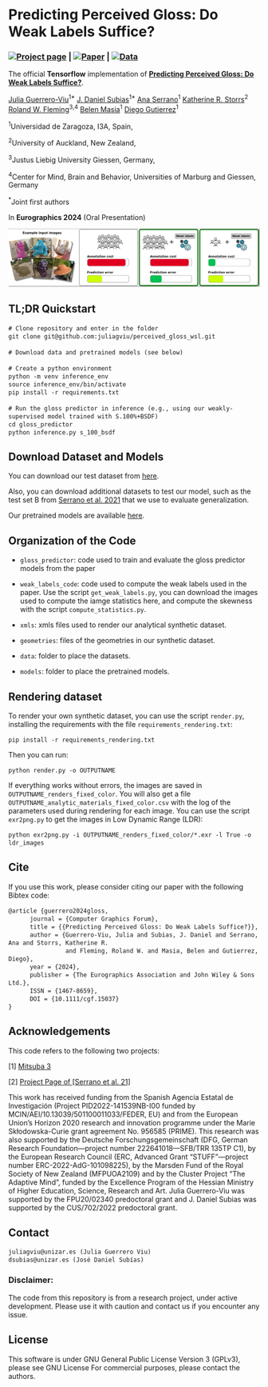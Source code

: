# Predicting Perceived Gloss: Do Weak Labels Suffice?

### [![Project page](https://img.shields.io/badge/-Project%20page-blue)](https://graphics.unizar.es/projects/perceived_gloss_2024/) | [![Paper](https://img.shields.io/badge/Paper-PDF-red)](https://arxiv.org/pdf/2403.17672.pdf) | [![Data](https://img.shields.io/badge/-Data-yellowgreen)](https://nas-graphics.unizar.es/s/M6CD8PY4DsrNFmm)

The official **Tensorflow**  implementation of [**Predicting Perceived Gloss: Do Weak Labels Suffice?**](https://graphics.unizar.es/projects/perceived_gloss_2024/). 

[Julia Guerrero-Viu](http://webdiis.unizar.es/~juliagv/)<sup>1*</sup>
[J. Daniel Subias](https://dsubias.github.io/#about)<sup>1*</sup>
[Ana Serrano](https://ana-serrano.github.io/)<sup>1</sup>
[Katherine R. Storrs](https://www.katestorrs.com/#about)<sup>2</sup>
[Roland W. Fleming](https://www.allpsych.uni-giessen.de/fleminglab/)<sup>3,4</sup>
[Belen Masia](http://webdiis.unizar.es/~bmasia/)<sup>1</sup>
[Diego Gutierrez](http://giga.cps.unizar.es/~diegog/)<sup>1</sup>

<sup>1</sup>Universidad de Zaragoza, I3A, Spain, 

<sup>2</sup>University of Auckland, New Zealand, 

<sup>3</sup>Justus Liebig University Giessen, Germany, 

<sup>4</sup>Center for Mind, Brain and Behavior, Universities of Marburg and Giessen, Germany

<sup>*</sup>Joint first authors


In **Eurographics 2024** (Oral Presentation)

<img src='imgs/teaser.png'/>

## TL;DR Quickstart
```
# Clone repository and enter in the folder
git clone git@github.com:juliagviu/perceived_gloss_wsl.git

# Download data and pretrained models (see below)

# Create a python environment
python -m venv inference_env
source inference_env/bin/activate
pip install -r requirements.txt

# Run the gloss predictor in inference (e.g., using our weakly-supervised model trained with S.100%+BSDF)
cd gloss_predictor
python inference.py s_100_bsdf
```

## Download Dataset and Models
You can download our test dataset from [here](https://nas-graphics.unizar.es/s/M6CD8PY4DsrNFmm).

Also, you can download additional datasets to test our model, such as the test set B from [Serrano et al. 2021](https://mig.mpi-inf.mpg.de/) that we use to evaluate generalization.


Our pretrained models are available [here](https://nas-graphics.unizar.es/s/trbfGHdrKRig6D2).

## Organization of the Code
* `gloss_predictor`: code used to train and evaluate the gloss predictor models from the paper

* `weak_labels_code`: code used to compute the weak labels used in the paper. Use the script `get_weak_labels.py`, you can download the images used to compute the iamge statistics here, and compute the skewness with the script `compute_statistics.py`.

* `xmls`: xmls files used to render our analytical synthetic dataset.

* `geometries`: files of the geometries in our synthetic dataset.

* `data`: folder to place the datasets.

* `models`: folder to place the pretrained models.
 

## Rendering dataset

To render your own synthetic dataset, you can use the script `render.py`, installing the requirements with the file `requirements_rendering.txt`:

```
pip install -r requirements_rendering.txt
```

Then you can run: 

```
python render.py -o OUTPUTNAME
```

If everything works without errors, the images are saved in `OUTPUTNAME_renders_fixed_color`. You will also get a file `OUTPUTNAME_analytic_materials_fixed_color.csv` with the log of the parameters used during rendering for each image. You can use the script `exr2png.py` to get the images in Low Dynamic Range (LDR): 

```
python exr2png.py -i OUTPUTNAME_renders_fixed_color/*.exr -l True -o ldr_images
```


## Cite

If you use this work, please consider citing our paper with the following Bibtex code:

```
@article {guerrero2024gloss,
      journal = {Computer Graphics Forum}, 
      title = {{Predicting Perceived Gloss: Do Weak Labels Suffice?}},
      author = {Guerrero-Viu, Julia and Subias, J. Daniel and Serrano, Ana and Storrs, Katherine R. 
                and Fleming, Roland W. and Masia, Belen and Gutierrez, Diego}, 
      year = {2024},
      publisher = {The Eurographics Association and John Wiley & Sons Ltd.}, 
      ISSN = {1467-8659}, 
      DOI = {10.1111/cgf.15037}
}
```

## Acknowledgements

This code refers to the following two projects:

[1] [Mitsuba 3](https://www.mitsuba-renderer.org/)

[2] [Project Page of [Serrano et al. 21]](https://mig.mpi-inf.mpg.de/) 

This work has received funding from the Spanish Agencia Estatal de Investigación (Project PID2022-141539NB-I00 funded by MCIN/AEI/10.13039/501100011033/FEDER, EU) and from the European Union’s Horizon 2020 research and innovation programme under the Marie Skłodowska-Curie grant agreement No. 956585 (PRIME). This research was also supported by the Deutsche Forschungsgemeinschaft (DFG, German Research Foundation—project number 222641018—SFB/TRR 135TP C1), by the European Research Council (ERC, Advanced Grant “STUFF”—project number ERC-2022-AdG-101098225), by the Marsden Fund of the Royal Society of New Zealand (MFPUOA2109) and by the Cluster Project “The Adaptive Mind”, funded by the Excellence Program of the Hessian Ministry of Higher Education, Science, Research and Art. 
Julia Guerrero-Viu was supported by the FPU20/02340 predoctoral grant and J. Daniel Subias was supported by the CUS/702/2022 predoctoral grant.


## Contact

    juliagviu@unizar.es (Julia Guerrero Viu)
    dsubias@unizar.es (José Daniel Subías)

### Disclaimer:
The code from this repository is from a research project, under active development. Please use it with caution and contact us if you encounter any issue.

## License

This software is under GNU General Public License Version 3 (GPLv3), please see GNU License
For commercial purposes, please contact the authors.
